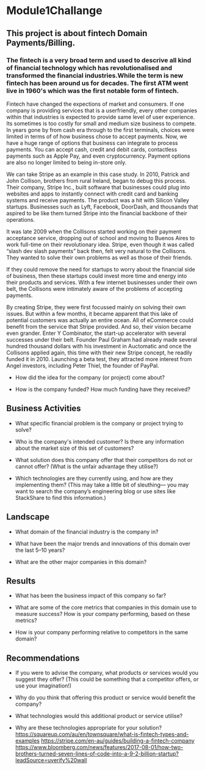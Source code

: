 # Module1Challange
## This project is about fintech Domain **Payments/Billing.**

### The fintech is a very broad term and used to descrive all kind of financial technology which has revolutionalised and transformed the financial industries.While the term is new fintech has been around us for decades. The first ATM went live in 1960's which was the first notable form of fintech.
Fintech have changed the expections of market and consumers. If one company is providing services that is a userfriendly, every other companies within that industries is expected to provide same level of user experience. Its sometimes is too costly for small and medium size business to compete. In years gone by from cash era through to the first terminals, choices were limited in terms of of how business chose to accept payments. Now, we have a huge range of options that business can integrate to process payments. You can accept cash, credit and debit cards, contactless payments such as Apple Pay, and even cryptocurrency. Payment options are also no longer limited to being in-store only.

We can take Stripe as an example in this case study. In 2010, Patrick and John Collison, brothers from rural Ireland, began to debug this process. Their company, Stripe Inc., built software that businesses could plug into websites and apps to instantly connect with credit card and banking systems and receive payments. The product was a hit with Silicon Valley startups. Businesses such as Lyft, Facebook, DoorDash, and thousands that aspired to be like them turned Stripe into the financial backbone of their operations. 

It was late 2009 when the Collisons started working on their payment acceptance service, dropping out of school and moving to Buenos Aires to work full-time on their revolutionary idea. Stripe, even though it was called “slash dev slash payments” back then, felt very natural to the Collisons. They wanted to solve their own problems as well as those of their friends.

If they could remove the need for startups to worry about the financial side of business, then these startups could invest more time and energy into their products and services. With a few internet businesses under their own belt, the Collisons were intimately aware of the problems of accepting payments.

By creating Stripe, they were first focussed mainly on solving their own issues. But within a few months, it became apparent that this lake of potential customers was actually an entire ocean. All of eCommerce could benefit from the service that Stripe provided. And so, their vision became even grander. Enter Y Combinator, the start-up accelerator with several successes under their belt. Founder Paul Graham had already made several hundred thousand dollars with his investment in Auctomatic and once the Collisons applied again, this time with their new Stripe concept, he readily funded it in 2010. Launching a beta test, they attracted more interest from Angel investors, including Peter Thiel, the founder of PayPal.


* How did the idea for the company (or project) come about?

* How is the company funded? How much funding have they received?


## Business Activities

* What specific financial problem is the company or project trying to solve?

* Who is the company's intended customer?  Is there any information about the market size of this set of customers?

* What solution does this company offer that their competitors do not or cannot offer? (What is the unfair advantage they utilise?)

* Which technologies are they currently using, and how are they implementing them? (This may take a little bit of sleuthing–– you may want to search the company’s engineering blog or use sites like StackShare to find this information.)


## Landscape

* What domain of the financial industry is the company in?

* What have been the major trends and innovations of this domain over the last 5–10 years?

* What are the other major companies in this domain?


## Results

* What has been the business impact of this company so far?

* What are some of the core metrics that companies in this domain use to measure success? How is your company performing, based on these metrics?

* How is your company performing relative to competitors in the same domain?


## Recommendations

* If you were to advise the company, what products or services would you suggest they offer? (This could be something that a competitor offers, or use your imagination!)

* Why do you think that offering this product or service would benefit the company?

* What technologies would this additional product or service utilise?

* Why are these technologies appropriate for your solution?
https://squareup.com/au/en/townsquare/what-is-fintech-types-and-examples
https://stripe.com/en-au/guides/building-a-fintech-company
https://www.bloomberg.com/news/features/2017-08-01/how-two-brothers-turned-seven-lines-of-code-into-a-9-2-billion-startup?leadSource=uverify%20wall